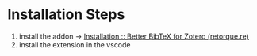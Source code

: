 # Installation Steps

1. install the addon -> [Installation :: Better BibTeX for Zotero (retorque.re)](https://retorque.re/zotero-better-bibtex/installation/index.html)
2. install the extension in the vscode